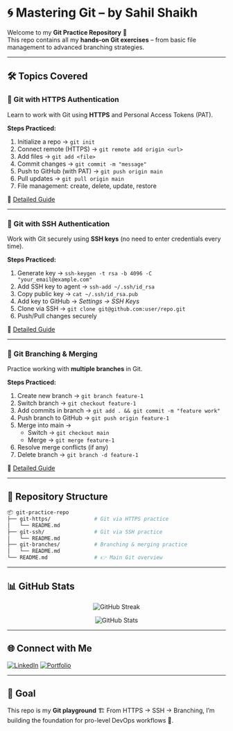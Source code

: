 # 🌀 Mastering Git – by Sahil Shaikh

Welcome to my **Git Practice Repository** 🎯  
This repo contains all my **hands-on Git exercises** – from basic file management to advanced branching strategies.  

---

## 🛠️ Topics Covered

### 🔑 Git with HTTPS Authentication
Learn to work with Git using **HTTPS** and Personal Access Tokens (PAT).  

**Steps Practiced:**
1. Initialize a repo → `git init`  
2. Connect remote (HTTPS) → `git remote add origin <url>`  
3. Add files → `git add <file>`  
4. Commit changes → `git commit -m "message"`  
5. Push to GitHub (with PAT) → `git push origin main`  
6. Pull updates → `git pull origin main`  
7. File management: create, delete, update, restore  

📌 [Detailed Guide](./git-https/README.md)

---

### 🔐 Git with SSH Authentication
Work with Git securely using **SSH keys** (no need to enter credentials every time).  

**Steps Practiced:**
1. Generate key → `ssh-keygen -t rsa -b 4096 -C "your_email@example.com"`  
2. Add SSH key to agent → `ssh-add ~/.ssh/id_rsa`  
3. Copy public key → `cat ~/.ssh/id_rsa.pub`  
4. Add key to GitHub → *Settings → SSH Keys*  
5. Clone via SSH → `git clone git@github.com:user/repo.git`  
6. Push/Pull changes securely  

📌 [Detailed Guide](./git-ssh/README.md)

---

### 🌿 Git Branching & Merging
Practice working with **multiple branches** in Git.  

**Steps Practiced:**
1. Create new branch → `git branch feature-1`  
2. Switch branch → `git checkout feature-1`  
3. Add commits in branch → `git add . && git commit -m "feature work"`  
4. Push branch to GitHub → `git push origin feature-1`  
5. Merge into main →  
   - Switch → `git checkout main`  
   - Merge → `git merge feature-1`  
6. Resolve merge conflicts (if any)  
7. Delete branch → `git branch -d feature-1`  

📌 [Detailed Guide](./git-branches/README.md)

---

## 📂 Repository Structure

```bash
📦 git-practice-repo
├── git-https/              # Git via HTTPS practice
│   └── README.md
├── git-ssh/                # Git via SSH practice
│   └── README.md
├── git-branches/           # Branching & merging practice
│   └── README.md
└── README.md               # 👉 Main Git overview
````

---

## 📊 GitHub Stats

<p align="center">
  <img src="https://streak-stats.demolab.com?user=sahilshaikh867&theme=radical&border_radius=6" alt="GitHub Streak"/>
</p>

<p align="center">
  <img src="https://github-readme-stats.vercel.app/api?username=sahilshaikh867&show_icons=true&theme=radical" alt="GitHub Stats"/>
</p>

---

## 🌐 Connect with Me

[![LinkedIn](https://img.shields.io/badge/LinkedIn-blue?style=for-the-badge\&logo=linkedin\&logoColor=white)](https://www.linkedin.com/in/sahilshaikh867/)
[![Portfolio](https://img.shields.io/badge/Portfolio-grey?style=for-the-badge\&logo=vercel\&logoColor=white)](https://sahilshaikh867.vercel.app/)

---

## 🎯 Goal

This repo is my **Git playground** 🏗️
From HTTPS → SSH → Branching, I’m building the foundation for pro-level DevOps workflows 🚀.
